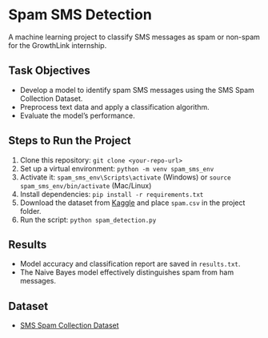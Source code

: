 # Spam SMS Detection

A machine learning project to classify SMS messages as spam or non-spam for the GrowthLink internship.

## Task Objectives
- Develop a model to identify spam SMS messages using the SMS Spam Collection Dataset.
- Preprocess text data and apply a classification algorithm.
- Evaluate the model’s performance.

## Steps to Run the Project
1. Clone this repository: `git clone <your-repo-url>`
2. Set up a virtual environment: `python -m venv spam_sms_env`
3. Activate it: `spam_sms_env\Scripts\activate` (Windows) or `source spam_sms_env/bin/activate` (Mac/Linux)
4. Install dependencies: `pip install -r requirements.txt`
5. Download the dataset from [Kaggle](https://www.kaggle.com/datasets/uciml/sms-spam-collection-dataset) and place `spam.csv` in the project folder.
6. Run the script: `python spam_detection.py`

## Results
- Model accuracy and classification report are saved in `results.txt`.
- The Naive Bayes model effectively distinguishes spam from ham messages.

## Dataset
- [SMS Spam Collection Dataset](https://www.kaggle.com/datasets/uciml/sms-spam-collection-dataset)
